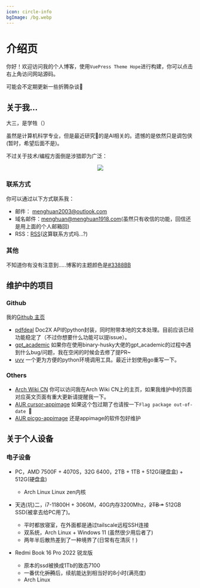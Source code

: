 ```yaml
---
icon: circle-info
bgImage: /bg.webp
---
```


# 介绍页

你好！欢迎访问我的个人博客，使用`VuePress Theme Hope`进行构建，你可以点击右上角访问网站源码。

可能会不定期更新一些折腾杂谈🥳

## 关于我...

大三，是学牲（）

虽然是计算机科学专业，但是最近研究🧐的是AI相关的。遗憾的是依然只是调包侠(暂时，希望后面不是)。

不过关于技术/编程方面倒是涉猎即为广泛：

<p align="center">
  <a>
    <img src="https://skillicons.dev/icons?i=arch,raspberrypi,ubuntu,vscode,pr,bash,git,docker,anaconda,py,c,go,ts,pytorch" />
  </a>
</p>

### 联系方式

你可以通过以下方式联系我：
- 邮件： [menghuan2003@outlook.com](mailto:menghuan2003@outlook.com)
- 域名邮件：[menghuan@menghuan1918.com](mailto:menghuan@menghuan1918.com)(虽然只有收信的功能，回信还是用上面的个人邮箱回)
- RSS：[RSS](https://blog.menghuan1918.com/rss.xml)(这算联系方式吗...?)

### 其他

不知道你有没有注意到.....博客的主题颜色是[#3388BB](https://zh.moegirl.org.cn/MyGO!!!!!)

## 维护中的项目

### Github
我的[Github 主页](https://github.com/Menghuan1918)

-  [pdfdeal](https://github.com/Menghuan1918/pdfdeal)
Doc2X API的python封装，同时附带本地的文本处理。目前应该已经功能稳定了（不过你想要什么功能可以提issue）。
-  [gpt_academic](https://github.com/Menghuan1918/gpt_academic)
如果你在使用binary-husky大佬的gpt_academic的过程中遇到什么bug/问题，我在空闲的时候会去修了提PR~
-  [uvv](https://github.com/Menghuan1918/uvv)
一个更为方便的python环境调用工具。最近计划使用go重写一下。

### Others
- [Arch Wiki CN](https://wiki.archlinuxcn.org/wiki/User:Menghuan)
你可以访问我在Arch Wiki CN上的主页，如果我维护中的页面对应英文页面有重大更新请提醒我一下。
- [AUR cursor-appimage](https://aur.archlinux.org/packages/cursor-appimage)
如果这个包过期了也请按一下`Flag package out-of-date `🥳
- [AUR picgo-appimage](https://aur.archlinux.org/packages/picgo-appimage) 还是appimage的软件包好维护

## 关于个人设备

### 电子设备

- PC，AMD 7500F + 4070S，32G 6400，2TB + 1TB + 512G(硬盘盒) + 512G(硬盘盒)
  - Arch Linux Linux zen内核

- 天选(坑)二，i7-11800H + 3060M，40G内存3200Mhz，~~2TB +~~ 512GB SSD(被拿去给PC用了)。
  - 平时都放寝室，在外面都是通过tailscale远程SSH连接
  - 双系统，Arch Linux + Windows 11 (虽然很少用后者了)
  - 两年半后散热差到了一种境界了(日常有在清灰！)

-  Redmi Book 16 Pro 2022 锐龙版
   -  原本的ssd被换成1Tb的致态7100
   -  一番优化~~折腾~~后，续航能达到相当好的8小时(满亮度)
   -  Arch Linux